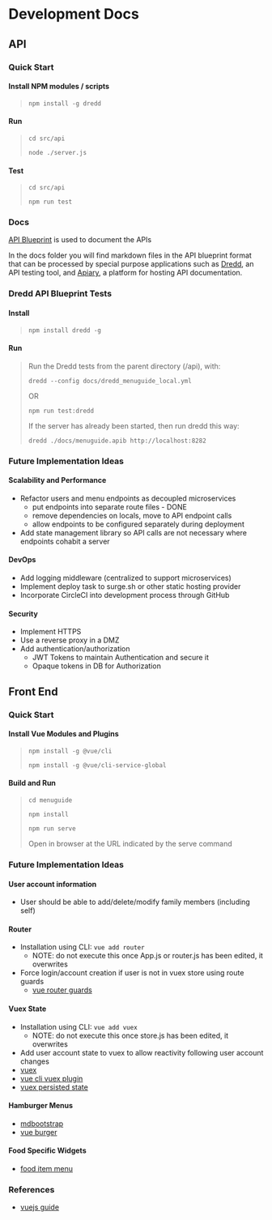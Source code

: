 # Development Docs

## API

### Quick Start

#### Install NPM modules / scripts

> `npm install -g dredd`

#### Run

> `cd src/api`
>
> `node ./server.js`

#### Test

> `cd src/api`
>
> `npm run test`

### Docs

[API Blueprint](https://apiblueprint.org) is used to document the APIs

In the docs folder you will find markdown files in the API blueprint format that can be processed by special purpose applications such as [Dredd](http://dredd.org), an API testing tool, and [Apiary](https://apiary.io/), a platform for hosting API documentation.

### Dredd API Blueprint Tests

#### Install

> `npm install dredd -g`

#### Run

> Run the Dredd tests from the parent directory (/api), with:
> 
> `dredd --config docs/dredd_menuguide_local.yml`
>
> OR
>
> `npm run test:dredd`
>
> If the server has already been started, then run dredd this way:
>
> `dredd ./docs/menuguide.apib http://localhost:8282`

### Future Implementation Ideas

#### Scalability and Performance

- Refactor users and menu endpoints as decoupled microservices
    - put endpoints into separate route files - DONE
    - remove dependencies on locals, move to API endpoint calls
    - allow endpoints to be configured separately during deployment
- Add state management library so API calls are not necessary where endpoints cohabit a server

#### DevOps

- Add logging middleware (centralized to support microservices)
- Implement deploy task to surge.sh or other static hosting provider
- Incorporate CircleCI into development process through GitHub

#### Security

- Implement HTTPS
- Use a reverse proxy in a DMZ
- Add authentication/authorization
    - JWT Tokens to maintain Authentication and secure it
    - Opaque tokens in DB for Authorization

## Front End

### Quick Start

#### Install Vue Modules and Plugins

> `npm install -g @vue/cli`
>
> `npm install -g @vue/cli-service-global`

#### Build and Run

> `cd menuguide`
>
> `npm install`
>
> `npm run serve`
>
> Open in browser at the URL indicated by the serve command

### Future Implementation Ideas

#### User account information

- User should be able to add/delete/modify family members (including self)

#### Router

- Installation using CLI: `vue add router`
    - NOTE: do not execute this once App.js or router.js has been edited, it overwrites
- Force login/account creation if user is not in vuex store using route guards
    - [vue router guards](https://router.vuejs.org/guide/advanced/navigation-guards.html#per-route-guard)

#### Vuex State

- Installation using CLI: `vue add vuex`
    - NOTE: do not execute this once store.js has been edited, it overwrites
- Add user account state to vuex to allow reactivity following user account changes
- [vuex](https://vuex.vuejs.org/guide/)
- [vue cli vuex plugin](https://github.com/64robots/vue-cli-plugin-64robots-vuex)
- [vuex persisted state](https://github.com/robinvdvleuten/vuex-persistedstate)

#### Hamburger Menus

- [mdbootstrap](https://mdbootstrap.com/docs/vue/navigation/hamburger-menu/)
- [vue burger](https://github.com/mbj36/vue-burger-menu)

#### Food Specific Widgets

- [food item menu](https://vuejsexamples.com/food-menu-component/)

### References

- [vuejs guide](https://cli.vuejs.org/guide/)

